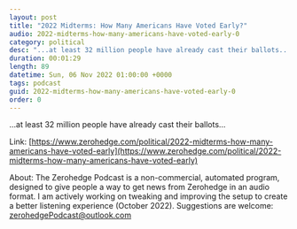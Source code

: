```yaml
---
layout: post
title: "2022 Midterms: How Many Americans Have Voted Early?"
audio: 2022-midterms-how-many-americans-have-voted-early-0
category: political
desc: "...at least 32 million people have already cast their ballots..."
duration: 00:01:29
length: 89
datetime: Sun, 06 Nov 2022 01:00:00 +0000
tags: podcast
guid: 2022-midterms-how-many-americans-have-voted-early-0
order: 0
---
```

...at least 32 million people have already cast their ballots...

Link: [https://www.zerohedge.com/political/2022-midterms-how-many-americans-have-voted-early](https://www.zerohedge.com/political/2022-midterms-how-many-americans-have-voted-early)

About: The Zerohedge Podcast is a non-commercial, automated program, designed to give people a way to get news from Zerohedge in an audio format.  I am actively working on tweaking and improving the setup to create a better listening experience (October 2022).  Suggestions are welcome: [zerohedgePodcast@outlook.com](mailto:zerohedgePodcast@outlook.com)